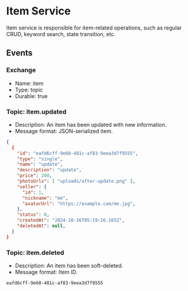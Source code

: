 # Item Service

Item service is responsible for item-related operations, such as regular CRUD, keyword search, state transition, etc.

## Events

### Exchange

- Name: item
- Type: topic
- Durable: true

### Topic: item.updated

- Description: An item has been updated with new information.
- Message format: JSON-serialized item.

```json
{
  {
    "id": "eafd6cff-9e60-481c-af83-9eea3d7f9555",
    "type": "single",
    "name": "update",
    "description": "update",
    "price": 200,
    "photoUrls": [ "uploads/after-update.png" ],
    "seller": {
      "id": 1,
      "nickname": "me",
      "avatarUrl": "https://example.com/me.jpg",
    },
    "status": 0,
    "createdAt": "2024-10-16T05:19:16.165Z",
    "deletedAt": null,
  }
}
```

### Topic: item.deleted

- Description: An item has been soft-deleted.
- Message format: Item ID.

```
eafd6cff-9e60-481c-af83-9eea3d7f9555
```
